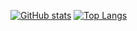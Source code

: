 [![GitHub stats](https://github-readme-stats.vercel.app/api?username=Delemangi&count_private=true&show_icons=true&theme=merko)](https://github.com/anuraghazra/github-readme-stats)
[![Top Langs](https://github-readme-stats.vercel.app/api/top-langs/?username=Delemangi&layout=compact&theme=merko)](https://github.com/anuraghazra/github-readme-stats)
